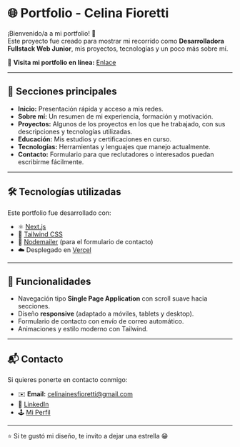 # 🌐 Portfolio - Celina Fioretti

¡Bienvenido/a a mi portfolio! 🚀  
Este proyecto fue creado para mostrar mi recorrido como **Desarrolladora Fullstack Web Junior**, mis proyectos, tecnologías y un poco más sobre mí.  

🔗 **Visita mi portfolio en línea:** [Enlace](https://mi-cv-celina-fioretti.vercel.app)

---

## 📌 Secciones principales

- **Inicio:** Presentación rápida y acceso a mis redes.  
- **Sobre mí:** Un resumen de mi experiencia, formación y motivación.  
- **Proyectos:** Algunos de los proyectos en los que he trabajado, con sus descripciones y tecnologías utilizadas.  
- **Educación:** Mis estudios y certificaciones en curso.  
- **Tecnologías:** Herramientas y lenguajes que manejo actualmente.  
- **Contacto:** Formulario para que reclutadores o interesados puedan escribirme fácilmente.  

---

## 🛠️ Tecnologías utilizadas

Este portfolio fue desarrollado con:

- ⚛️ [Next.js](https://nextjs.org/)  
- 🎨 [Tailwind CSS](https://tailwindcss.com/)  
- 💌 [Nodemailer](https://nodemailer.com/) (para el formulario de contacto)  
- ☁️ Desplegado en [Vercel](https://vercel.com/)  

---

## 🚀 Funcionalidades

- Navegación tipo **Single Page Application** con scroll suave hacia secciones.  
- Diseño **responsive** (adaptado a móviles, tablets y desktop).  
- Formulario de contacto con envío de correo automático.  
- Animaciones y estilo moderno con Tailwind.  

---

## 📬 Contacto

Si quieres ponerte en contacto conmigo:  

- ✉️ **Email:** [celinainesfioretti@gmail.com](mailto:celinainesfioretti@gmail.com)  
- 💼 [LinkedIn](https://www.linkedin.com/in/celina-fioretti)  
- 🕹️ [Mi Perfil](https://github.com/CeliFioretti)  

---

⭐️ Si te gustó mi diseño, te invito a dejar una estrella 😁
